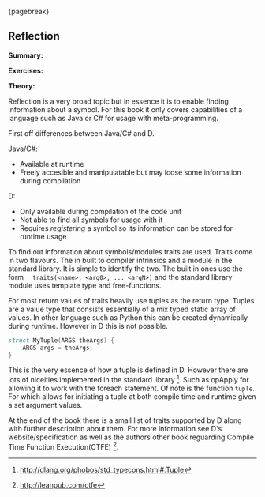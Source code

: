 {pagebreak}

## Reflection
**Summary:**



**Exercises:**



**Theory:**

Reflection is a very broad topic but in essence it is to enable finding information about a symbol. For this book it only covers capabilities of a language such as Java or C# for usage with meta-programming.

First off differences between Java/C# and D.

Java/C#:

* Available at runtime
* Freely accesible and manipulatable but may loose some information during compilation

D:

* Only available during compilation of the code unit
* Not able to find all symbols for usage with it
* Requires *registering* a symbol so its information can be stored for runtime usage

To find out information about symbols/modules traits are used. Traits come in two flavours. The in built to compiler intrinsics and a module in the standard library. It is simple to identify the two. The built in ones use the form ``__traits(<name>, <arg0>, ... <argN>)`` and the standard library module uses template type and free-functions.

For most return values of traits heavily use tuples as the return type. Tuples are a value type that consists essentially of a mix typed static array of values. In other language such as Python this can be created dynamically during runtime. However in D this is not possible.

```D
struct MyTuple(ARGS theArgs) {
	ARGS args = theArgs;
}
```
This is the very essence of how a tuple is defined in D. However there are lots of niceities implemented in the standard library [^TypeTupleStd]. Such as opApply for allowing it to work with the foreach statement. Of note is the function ``tuple``. For which allows for initiating a tuple at both compile time and runtime given a set argument values.

At the end of the book there is a small list of traits supported by D along with further description about them. For more information see D's website/specification as well as the authors other book reguarding Compile Time Function Execution(CTFE) [^CTFEBook].

[^CTFEBook]: http://leanpub.com/ctfe
[^TypeTupleStd]: http://dlang.org/phobos/std_typecons.html#.Tuple